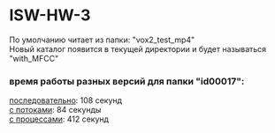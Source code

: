 # ISW-HW-3
По умолчанию читает из папки: "vox2_test_mp4"<br>
Новый каталог появится в текущей директории и будет называться "with_MFCC"
<h3>время работы разных версий для папки "id00017":<br></h3>
  <u>последовательно</u>: 108 секунд<br>
  <u>с потоками</u>: 84 секунды<br>
  <u>с процессами</u>: 412 секунд
